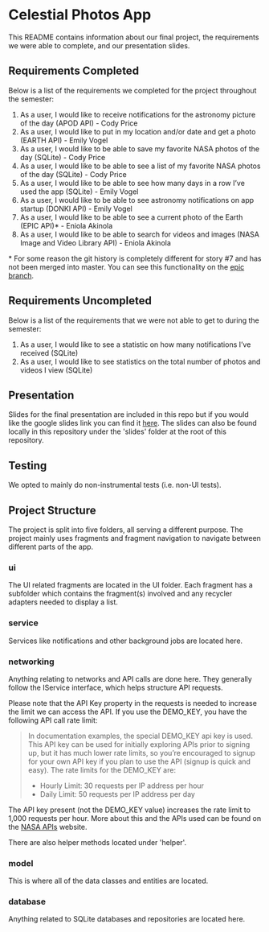 # Celestial Photos App

This README contains information about our final project, the requirements we were able to complete, and our  presentation slides.

## Requirements Completed

Below is a list of the requirements we completed for the project throughout the semester:

1. As a user, I would like to receive notifications for the astronomy picture of the day (APOD API) - Cody Price
2. As a user, I would like to put in my location and/or date and get a photo (EARTH API) - Emily Vogel
3. As a user, I would like to be able to save my favorite NASA photos of the day (SQLite) - Cody Price
4. As a user, I would like to be able to see a list of my favorite NASA photos of the day (SQLite) - Cody Price
5. As a user, I would like to be able to see how many days in a row I’ve used the app (SQLite) - Emily Vogel
6. As a user, I would like to be able to see astronomy notifications on app startup (DONKI API) - Emily Vogel
7. As a user, I would like to be able to see a current photo of the Earth (EPIC API)\* - Eniola Akinola
8. As a user, I would like to be able to search for videos and images (NASA Image and Video Library API) - Eniola Akinola

\* For some reason the git history is completely different for story #7 and has not been merged into master.  You can see this functionality on the [epic branch](https://bitbucket.org/evogel1999/celestial-photos-app/src/epic/).

## Requirements Uncompleted

Below is a list of the requirements that we were not able to get to during the semester:

1. As a user, I would like to see a statistic on how many notifications I’ve received (SQLite)
2. As a user, I would like to see statistics on the total number of photos and videos I view (SQLite)

## Presentation

Slides for the final presentation are included in this repo but if you would like the google slides link you can find it [here](https://docs.google.com/presentation/d/1Ehb7Q5dc0CFdxWhqV9epb1qVGMwyKu9ZloBu9rhFud4/edit?usp=sharing).  The slides can also be found locally in this repository under the 'slides' folder at the root of this repository.

## Testing

We opted to mainly do non-instrumental tests (i.e. non-UI tests).

## Project Structure

The project is split into five folders, all serving a different purpose.  The project mainly uses fragments and fragment navigation to navigate between different parts of the app.

### ui

The UI related fragments are located in the UI folder.  Each fragment has a subfolder which contains the fragment(s) involved and any recycler adapters needed to display a list.

### service

Services like notifications and other background jobs are located here.

### networking

Anything relating to networks and API calls are done here.  They generally follow the IService interface, which helps structure API requests.

Please note that the API Key property in the requests is needed to increase the limit we can access the API.  If you use the DEMO_KEY, you have the following API call rate limit:

>In documentation examples, the special DEMO_KEY api key is used. This API key can be used for initially exploring APIs prior to signing up, but it has much lower rate limits, so you’re encouraged to signup for your own API key if you plan to use the API (signup is quick and easy). The rate limits for the DEMO_KEY are:
>* Hourly Limit: 30 requests per IP address per hour
>* Daily Limit: 50 requests per IP address per day

The API key present (not the DEMO_KEY value) increases the rate limit to 1,000 requests per hour.  More about this and the APIs used can be found on the [NASA APIs](https://api.nasa.gov/) website.

There are also helper methods located under 'helper'.

### model

This is where all of the data classes and entities are located.

### database

Anything related to SQLite databases and repositories are located here.